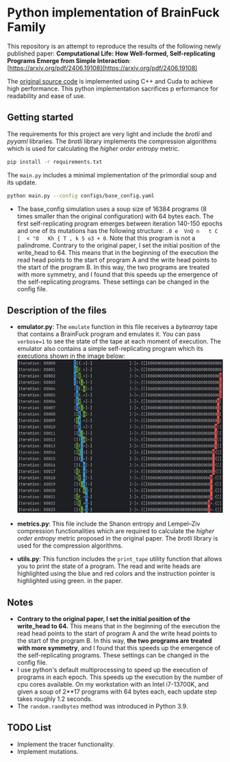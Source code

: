 # Python implementation of BrainFuck Family

This repository is an attempt to reproduce the results of the following newly published paper:
**Computational Life: How Well-formed,
Self-replicating Programs Emerge from Simple
Interaction**: [https://arxiv.org/pdf/2406.19108](https://arxiv.org/pdf/2406.19108)

The [original source code](https://github.com/paradigms-of-intelligence/cubff) is implemented using C++ and Cuda to
achieve high performance.
This python implementation sacrifices p erformance for readability and ease of use.

## Getting started

The requirements for this project are very light and include the _brotli_ and _pyyaml_ libraries.
The _brotli_ library implements the compression algorithms which is used for calculating the _higher order entropy_
metric.

```bash
pip install -r requirements.txt
```

The `main.py` includes a minimal implementation of the primordial soup and its update.

```bash
python main.py --config configs/base_config.yaml
```

* The base_config simulation uses a soup size of 16384 programs (8 times smaller than the original configuration) with
  64 bytes each. The first self-replicating program
  emerges between iteration 140-150 epochs and one of its mutations has the following
  structure: `.0 e  VnQ n   t C         [  < "O   Kh { T , k 5 o3 + 0`. Note that this program is not a palindrome.
  Contrary to the original paper, I set the initial position of the write_head to 64. This means that in the beginning
  of the execution the read head points to the start of program A and the write head points to the start of the program
  B. In this way, the two programs are treated with more symmetry, and I found that this speeds up the emergence of the
  self-replicating programs. These settings can be changed in the config file.

## Description of the files

* **emulator.py**: The `emulate` function in this file receives a _bytearray_ tape that contains a BrainFuck program and
  emulates it. You can pass `verbose=1` to see the state of the tape at each moment of
  execution. The emulator also contains a simple self-replicating program which its executions shown in the image
  below: ![State of the tape](data/tape_state.png)

* **metrics.py**: This file include the Shanon entropy and Lempel–Ziv compression functionalities which are required to
  calculate the _higher order entropy_ metric proposed in the original paper. The _brotli_ library is used for the
  compression algorithms.
* **utils.py**: This function includes the `print_tape` utility function that allows you to print the state of a
  program. The read and write heads are highlighted using the blue and red colors and the instruction pointer is
  highlighted using green.
  in the paper.

## Notes

* **Contrary to the original paper, I set the initial position of the write_head to 64.** This means that in the
  beginning
  of the execution the read head points to the start of program A and the write head points to the start of the program
  B. In this way, **the two programs are treated with more symmetry**, and I found that this speeds up the emergence of
  the
  self-replicating programs. These settings can be changed in the config file.
* I use python's default multiprocessing to speed up the execution of programs in each epoch. This speeds up the
  execution by the number of cpu cores available. On my workstation with an Intel i7-13700K, and given a soup of 2**17
  programs with 64 bytes each, each update step takes roughly 1.2 seconds.
* The `random.randbytes` method was introduced in Python 3.9.

## TODO List

* Implement the tracer functionality. 
* Implement mutations. 